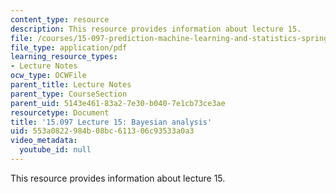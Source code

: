 ```yaml
---
content_type: resource
description: This resource provides information about lecture 15.
file: /courses/15-097-prediction-machine-learning-and-statistics-spring-2012/553a0822984b08bc611306c93533a0a3_MIT15_097S12_lec15.pdf
file_type: application/pdf
learning_resource_types:
- Lecture Notes
ocw_type: OCWFile
parent_title: Lecture Notes
parent_type: CourseSection
parent_uid: 5143e461-83a2-7e30-b040-7e1cb73ce3ae
resourcetype: Document
title: '15.097 Lecture 15: Bayesian analysis'
uid: 553a0822-984b-08bc-6113-06c93533a0a3
video_metadata:
  youtube_id: null
---
```

This resource provides information about lecture 15.

